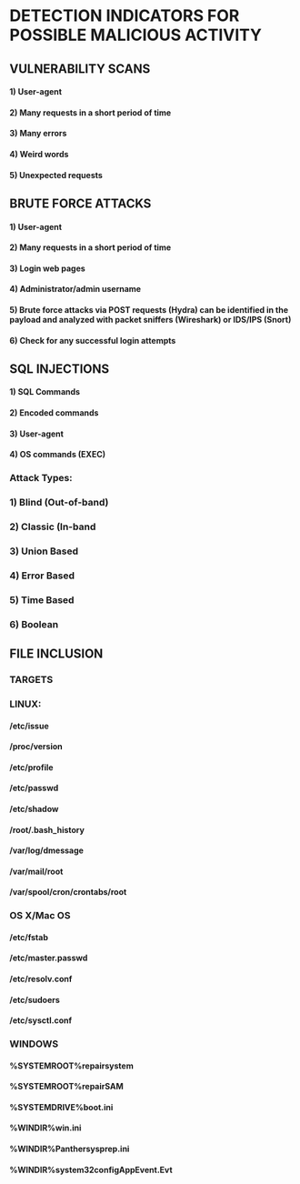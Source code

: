 # DETECTION INDICATORS FOR POSSIBLE MALICIOUS ACTIVITY

## VULNERABILITY SCANS

#### 1) User-agent

#### 2) Many requests in a short period of time

#### 3) Many errors

#### 4) Weird words

#### 5) Unexpected requests

## BRUTE FORCE ATTACKS

#### 1) User-agent

#### 2) Many requests in a short period of time

#### 3) Login web pages

#### 4) Administrator/admin username

#### 5) Brute force attacks via POST requests (Hydra) can be identified in the payload and analyzed with packet sniffers (Wireshark) or IDS/IPS (Snort)

#### 6) Check for any successful login attempts

## SQL INJECTIONS

#### 1) SQL Commands

#### 2) Encoded commands

#### 3) User-agent

#### 4) OS commands (EXEC)

### Attack Types:

### 1) Blind (Out-of-band)

### 2) Classic (In-band

### 3) Union Based

### 4) Error Based

### 5) Time Based

### 6) Boolean

## FILE INCLUSION

### TARGETS

### LINUX:

#### /etc/issue

#### /proc/version

#### /etc/profile

#### /etc/passwd

#### /etc/shadow

#### /root/.bash_history

#### /var/log/dmessage

#### /var/mail/root

#### /var/spool/cron/crontabs/root

### OS X/Mac OS

#### /etc/fstab

#### /etc/master.passwd

#### /etc/resolv.conf

#### /etc/sudoers

#### /etc/sysctl.conf

### WINDOWS

#### %SYSTEMROOT%repairsystem

#### %SYSTEMROOT%repairSAM

#### %SYSTEMDRIVE%boot.ini

#### %WINDIR%win.ini

#### %WINDIR%Panthersysprep.ini

#### %WINDIR%system32configAppEvent.Evt
